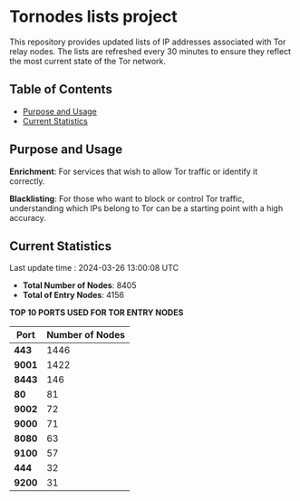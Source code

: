 # Tornodes lists project

This repository provides updated lists of IP addresses associated with Tor relay nodes. The lists are refreshed every 30 minutes to ensure they reflect the most current state of the Tor network.

## Table of Contents

- [Purpose and Usage](#purpose-and-usage)
- [Current Statistics](#current-statistics)


## Purpose and Usage

**Enrichment**: For services that wish to allow Tor traffic or identify it correctly.

**Blacklisting**: For those who want to block or control Tor traffic, understanding which IPs belong to Tor can be a starting point with a high accuracy.

## Current Statistics

Last update time : 2024-03-26 13:00:08 UTC

- **Total Number of Nodes**: 8405
- **Total of Entry Nodes**: 4156

**TOP 10 PORTS USED FOR TOR ENTRY NODES**

| **Port** | **Number of Nodes** |
|------|-----------------|
| **443**   | 1446  |
| **9001**   | 1422  |
| **8443**   | 146  |
| **80**   | 81  |
| **9002**   | 72  |
| **9000**   | 71  |
| **8080**   | 63  |
| **9100**   | 57  |
| **444**   | 32  |
| **9200**   | 31  |

